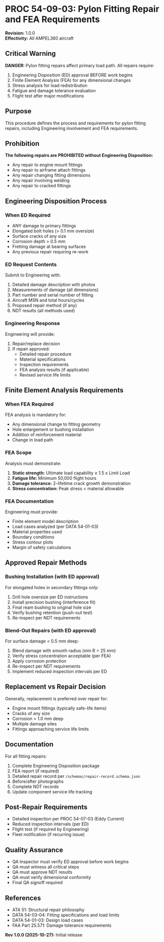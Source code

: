 # PROC 54-09-03: Pylon Fitting Repair and FEA Requirements

**Revision:** 1.0.0  
**Effectivity:** All AMPEL360 aircraft

## Critical Warning
**DANGER:** Pylon fitting repairs affect primary load path. All repairs require:
1. Engineering Disposition (ED) approval BEFORE work begins
2. Finite Element Analysis (FEA) for any dimensional changes
3. Stress analysis for load redistribution
4. Fatigue and damage tolerance evaluation
5. Flight test after major modifications

## Purpose
This procedure defines the process and requirements for pylon fitting repairs, including Engineering involvement and FEA requirements.

## Prohibition
**The following repairs are PROHIBITED without Engineering Disposition:**
- Any repair to engine mount fittings
- Any repair to airframe attach fittings
- Any repair changing fitting dimensions
- Any repair involving welding
- Any repair to cracked fittings

## Engineering Disposition Process

### When ED Required
- ANY damage to primary fittings
- Elongated bolt holes (> 0.1 mm oversize)
- Surface cracks of any size
- Corrosion depth > 0.5 mm
- Fretting damage at bearing surfaces
- Any previous repair requiring re-work

### ED Request Contents
Submit to Engineering with:
1. Detailed damage description with photos
2. Measurements of damage (all dimensions)
3. Part number and serial number of fitting
4. Aircraft MSN and total hours/cycles
5. Proposed repair method (if any)
6. NDT results (all methods used)

### Engineering Response
Engineering will provide:
1. Repair/replace decision
2. If repair approved:
   - Detailed repair procedure
   - Material specifications
   - Inspection requirements
   - FEA analysis results (if applicable)
   - Revised service life limits

## Finite Element Analysis Requirements

### When FEA Required
FEA analysis is mandatory for:
- Any dimensional change to fitting geometry
- Hole enlargement or bushing installation
- Addition of reinforcement material
- Change in load path

### FEA Scope
Analysis must demonstrate:
1. **Static strength:** Ultimate load capability ≥ 1.5 x Limit Load
2. **Fatigue life:** Minimum 50,000 flight hours
3. **Damage tolerance:** 2-lifetime crack growth demonstration
4. **Stress concentration:** Peak stress < material allowable

### FEA Documentation
Engineering must provide:
- Finite element model description
- Load cases analyzed (per DATA 54-01-03)
- Material properties used
- Boundary conditions
- Stress contour plots
- Margin of safety calculations

## Approved Repair Methods

### Bushing Installation (with ED approval)
For elongated holes in secondary fittings only:
1. Drill hole oversize per ED instructions
2. Install precision bushing (interference fit)
3. Final ream bushing to original hole size
4. Verify bushing retention (push-out test)
5. Re-inspect per NDT requirements

### Blend-Out Repairs (with ED approval)
For surface damage < 0.5 mm deep:
1. Blend damage with smooth radius (min R = 25 mm)
2. Verify stress concentration acceptable (per FEA)
3. Apply corrosion protection
4. Re-inspect per NDT requirements
5. Implement reduced inspection intervals per ED

## Replacement vs Repair Decision
Generally, replacement is preferred over repair for:
- Engine mount fittings (typically safe-life items)
- Cracks of any size
- Corrosion > 1.0 mm deep
- Multiple damage sites
- Fittings approaching service life limits

## Documentation
For all fitting repairs:
1. Complete Engineering Disposition package
2. FEA report (if required)
3. Detailed repair record per `/schemas/repair-record.schema.json`
4. Before/after photographs
5. Complete NDT records
6. Update component service life tracking

## Post-Repair Requirements
- Detailed inspection per PROC 54-07-03 (Eddy Current)
- Reduced inspection intervals (per ED)
- Flight test (if required by Engineering)
- Fleet notification (if recurring issue)

## Quality Assurance
- QA Inspector must verify ED approval before work begins
- QA must witness all critical steps
- QA must approve NDT results
- QA must verify dimensional conformity
- Final QA signoff required

## References
- ATA 51: Structural repair philosophy
- DATA 54-03-04: Fitting specifications and load limits
- DATA 54-01-03: Design load cases
- FAA Part 25.571: Damage tolerance requirements

**Rev 1.0.0 (2025-10-27):** Initial release
